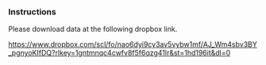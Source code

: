 ### Instructions

Please download data at the following dropbox link.

https://www.dropbox.com/scl/fo/nao6dyi9cy3av5vybw1mf/AJ_Wm4sbv3BY_pgnyoKIfDQ?rlkey=1gntmnqc4cwfv8f5f6qzg41lr&st=1hd196it&dl=0
